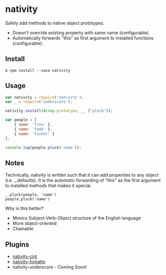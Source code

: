 # nativity
Safely add methods to native object prototypes. 

* Doesn't override existing property with same name (configurable).
* Automatically forwards "this" as first argument to installed functions (configurable).

## Install

    $ npm install --save nativity

## Usage

```javascript
var nativity = require('nativity');
var _ = require('underscore');

nativity.install(Array.prototype, _, ['pluck']);

var people = [
	{ name: 'Tina' },
	{ name: 'Todd' },
	{ name: 'Tucker' }
];

console.log(people.pluck('name'));
```

## Notes

Technically, nativity is written such that it can add properties to any object (i.e. _.defaults). It is the automatic forwarding of "this" as the first argument to installed methods that makes it special.

    _.pluck(people, 'name')
    people.pluck('name')

Why is this better?

* Mimics Subject-Verb-Object structure of the English language
* More object-oriented
* Chainable

## Plugins

* [nativity-cint](http://github.com/metaraine/nativity-cint)
* [nativity-fomatto](http://github.com/metaraine/nativity-fomatto)
* nativity-underscore - Coming Soon!
